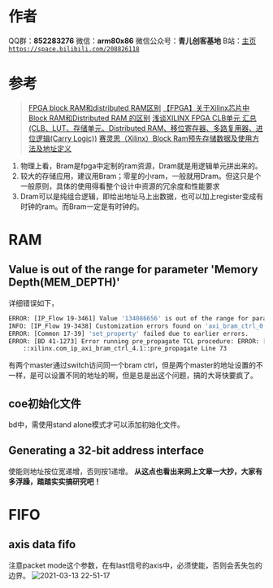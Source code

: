 ﻿# 作者
QQ群：**852283276**
微信：**arm80x86**
微信公众号：**青儿创客基地**
B站：[主页 `https://space.bilibili.com/208826118`](https://space.bilibili.com/208826118)

# 参考
> [FPGA block RAM和distributed RAM区别](http://blog.sina.com.cn/s/blog_6a8c8c750100roii.html)
> [【FPGA】关于Xilinx芯片中Block RAM和Distributed RAM 的区别](https://blog.csdn.net/u011327754/article/details/79741280)
> [浅谈XILINX FPGA CLB单元 汇总 (CLB、LUT、存储单元、Distributed RAM、移位寄存器、多路复用器、进位逻辑(Carry Logic))](https://blog.csdn.net/vivid117/article/details/102841135)
> [赛灵思（Xilinx）Block Ram预先存储数据及使用方法及地址定义](https://blog.csdn.net/sinat_25902709/article/details/87024730)

1. 物理上看，Bram是fpga中定制的ram资源，Dram就是用逻辑单元拼出来的。
2. 较大的存储应用，建议用Bram；零星的小ram，一般就用Dram。但这只是个一般原则，具体的使用得看整个设计中资源的冗余度和性能要求
3. Dram可以是纯组合逻辑，即给出地址马上出数据，也可以加上register变成有时钟的ram。而Bram一定是有时钟的。

# RAM
## Value  is out of the range for parameter 'Memory Depth(MEM_DEPTH)'
详细错误如下，
```bash
ERROR: [IP_Flow 19-3461] Value '134086656' is out of the range for parameter 'Memory Depth(MEM_DEPTH)' for BD Cell 'axi_bram_ctrl_0' . Valid values are - 512, 1024, 2048, 4096, 8192, 16384, 32768, 65536, 131072, 262144, 524288, 1048576, 2097152, 4194304, 8388608, 16777216, 33554432, 67108864, 134217728, 268435456, 536870912, 1073741824
INFO: [IP_Flow 19-3438] Customization errors found on 'axi_bram_ctrl_0'. Restoring to previous valid configuration.
ERROR: [Common 17-39] 'set_property' failed due to earlier errors.
ERROR: [BD 41-1273] Error running pre_propagate TCL procedure: ERROR: [Common 17-39] 'set_property' failed due to earlier errors.
    ::xilinx.com_ip_axi_bram_ctrl_4.1::pre_propagate Line 73
```

有两个master通过switch访问同一个bram ctrl，但是两个master的地址设置的不一样，是可以设置不同的地址的啊，但是总是出这个问题，搞的大哥快要疯了。

## coe初始化文件
bd中，需使用stand alone模式才可以添加初始化文件。

## Generating a 32-bit address interface
使能则地址按位宽递增，否则按1递增。
**从这点也看出来网上文章一大抄，大家有多浮躁，踏踏实实搞研究吧！**

# FIFO
## axis data fifo
注意packet mode这个参数，在有last信号的axis中，必须使能，否则会丢失包的边界。
![2021-03-13 22-51-17](https://img-blog.csdnimg.cn/20210317224550304.png?x-oss-process=image/watermark,type_ZmFuZ3poZW5naGVpdGk,shadow_10,text_aHR0cHM6Ly9ibG9nLmNzZG4ubmV0L1podV9aaHVfMjAwOQ==,size_16,color_FFFFFF,t_70)


